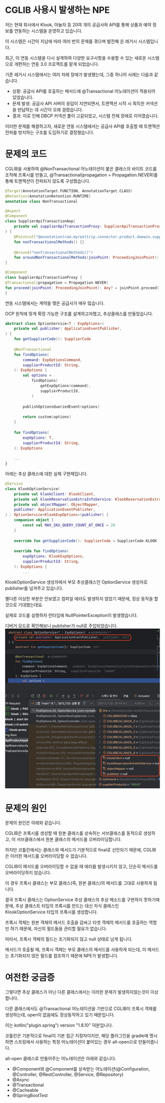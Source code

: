 # CGLIB 사용시 발생하는 NPE

저는 현재 회사에서 Klook, 야놀자 등 20여 개의 공급사와 API를 통해 상품과 예약 정보를 연동하는 시스템을 운영하고 있습니다. 

이 시스템은 시간이 지남에 따라 여러 번의 문제를 겪으며 발전해 온 레거시 시스템입니다.

최근, 이 연동 시스템을 다시 설계하여 다양한 요구사항을 수용할 수 있는 새로운 시스템으로 개편하는 연동 3.0 프로젝트를 맡게 되었습니다. 

기존 레거시 시스템에서는 여러 차례 장애가 발생했는데, 그중 하나의 사례는 다음과 같습니다.

- 상황: 공급사 API를 호출하는 메서드에 @Transactional 어노테이션이 적용되어 있었습니다.
- 문제 발생: 공급사 API 서버의 응답이 지연되면서, 트랜잭션 시작 시 획득한 커넥션을 반납하는 데 시간이 오래 걸렸습니다.
- 결과: 이로 인해 DBCP 커넥션 풀이 고갈되었고, 시스템 전체 장애로 이어졌습니다.

이러한 문제를 해결하고자, 새로운 연동 시스템에서는 공급사 API를 호출할 때 트랜잭션 전파를 방지하는 구조를 도입하기로 결정했습니다. 

# 문제의 코드

CGLIB을 사용하여 @NonTransactional 어노테이션이 붙은 클래스의 바이트 코드를 조작해 프록시를 만들고, @Transactional(propagation = Propagation.NEVER)를 통해 트랜잭션이 전파되지 않도록 구성했습니다.

```kotlin
@Target(AnnotationTarget.FUNCTION, AnnotationTarget.CLASS)
@Retention(AnnotationRetention.RUNTIME)
annotation class NonTransactional
```

```kotlin
@Aspect
@Component
class SupplierApiTransactionAop(
    private val supplierApiTransactionProxy: SupplierApiTransactionProxy,
) {
    @Pointcut("@annotation(com.myrealtrip.connector.product.domain.support.NonTransactional)")
    fun nonTransactionalMethods() {}   

    @Around("nonTransactionalMethods()")
    fun aroundNonTransactionalMethods(joinPoint: ProceedingJoinPoint): Any? = supplierApiTransactionProxy.proceed(joinPoint)
}
```

```kotlin
@Component
class SupplierApiTransactionProxy {
@Transactional(propagation = Propagation.NEVER)
fun proceed(joinPoint: ProceedingJoinPoint): Any? = joinPoint.proceed()
}
```

연동 시스템에서는 계약을 맺은 공급사가 매우 많습니다. 

OCP 원칙에 맞게 확장 가능한 구조를 설계하고자했고, 추상클래스를 만들었습니다.

```kotlin
abstract class OptionService<T : ExpOptions>(
    private val publisher: ApplicationEventPublisher,
) {
    fun getSupplierCode(): SupplierCode

    @NonTransactional
    fun findOptions(
        command: ExpOptionsCommand,
        supplierProductId: String,
    ): ExpOptions {
        val options =
            findOptions(
                getExpOptions(command),
                supplierProductId,
            )

        publishOptionsQueriedEvent(options)

        return custom(options)
    }

    fun findOptions(
        expOptions: T,
        supplierProductId: String,
    ): ExpOptions

    ...
}
```

아래는 추상 클래스에 대한 실제 구현체입니다.

```kotlin
@Service
class KlookOptionService(
    private val klookClient: KlookClient,
    private val klookReservationExtraInfoService: KlookReservationExtraInfoService,
    private val objectMapper: ObjectMapper,
    publisher: ApplicationEventPublisher,
) : OptionService<KlookExpOptions>(publisher) {
    companion object {
        const val MAX_SKU_QUERY_COUNT_AT_ONCE = 20
    }

    override fun getSupplierCode(): SupplierCode = SupplierCode.KLOOK

    override fun findOptions(
        expOptions: KlookExpOptions,
        supplierProductId: String,
    ): ExpOptions {
        ...
```

KlookOptionService 생성자에서 부모 추상클래스인 OptionService 생성자로 publisher를 넘겨주고 있습니다.

별다른 이상한 부분은 안보였고 컴파일 에러도 발생하지 않았기 때문에, 정상 동작을 할 것으로 기대했는데요. 

실제로 코드를 실행하자 런타임에 NullPointerException이 발생했습니다. 

디버거 모드로 확인해보니 publisher가 null로 주입되었습니다.
![img](/assets/img/dev/jvm-lang/cglib-open/img.png)

# 문제의 원인

문제의 원인은 아래와 같습니다.

CGLIB은 프록시를 생성할 때 원본 클래스를 상속하는 서브클래스를 동적으로 생성하고, 이 서브클래스에서 원본 클래스의 메서드를 오버라이딩합니다.

하지만 코틀린에서는 클래스와 메서드가 기본적으로 final로 선언되기 때문에, CGLIB은 이러한 메서드를 오버라이딩할 수 없습니다.

CGLIB이 메서드를 오버라이딩할 수 없을 때 에러를 발생시키지 않고, 단순히 메서드를 오버라이딩하지 않습니다. 

이 경우 프록시 클래스는 부모 클래스(즉, 원본 클래스)의 메서드를 그대로 사용하게 됩니다.

결국 프록시 클래스는 OptionService 추상 클래스의 추상 메소드를 구현하지 못하기때문에, 추상 클래스트 타입의 프록시를 만드는 대신 자식 클래스인 KlookOptionService 타입의 프록시를 생성합니다.

프록시 객체는 원본 객체의 메서드 호출을 감싸고 타겟 객체의 메서드를 호출하는 역할만 하기 때문에, 자신의 필드들을 관리할 필요가 없습니다. 

따라서, 프록시 객체의 필드는 초기화되지 않고 null 상태로 남게 됩니다.

메서드가 호출될 때, 프록시 객체는 부모 클래스의 메서드를 사용하게 되는데, 이 메서드는 초기화되지 않은 필드를 참조하기 때문에 NPE가 발생합니다.

# 여전한 궁금증

그렇다면 추상 클래스가 아닌 다른 클래스에서는 이러한 문제가 발생하지않는것이 이상합니다.

다른 클래스에서도 @Transactional 어노테이션을 기반으로 CGLIB이 프록시 객체를 생성하는데, open이 없음에도 정상동작하고 있기 때문입니다.

이는 kotlin("plugin.spring") version "1.8.10" 덕분입니다.

코틀린은 기본적으로 final이 기본 접근 지정자이지만, 해당 플러그인을 gradle에 명시하면 스프링에서 사용하는 특정 어노테이션이 붙어있는 경우 all-open으로 만들어줍니다.

all-open 클래스로 만들어주는 어노테이션은 아래와 같습니다.

- @Component와 @Component를 상속받는 어노테이션(@Configuration, @Controller, @RestController, @Service, @Repository)
- @Async
- @Transactional
- @Cacheable
- @SpringBootTest

